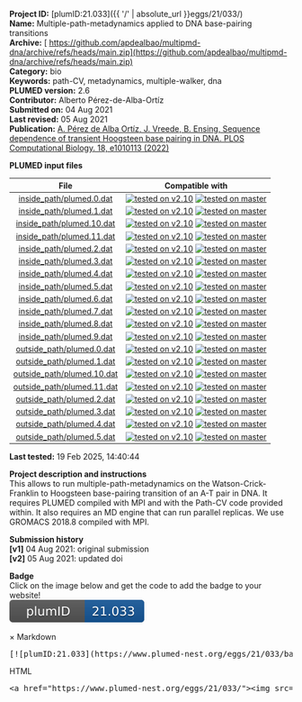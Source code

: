 **Project ID:** [plumID:21.033]({{ '/' | absolute_url }}eggs/21/033/)  
**Name:**  Multiple-path-metadynamics applied to DNA base-pairing transitions  
**Archive:** [ https://github.com/apdealbao/multipmd-dna/archive/refs/heads/main.zip](https://github.com/apdealbao/multipmd-dna/archive/refs/heads/main.zip)  
**Category:**  bio  
**Keywords:**  path-CV, metadynamics, multiple-walker, dna  
**PLUMED version:**  2.6  
**Contributor:**  Alberto Pérez-de-Alba-Ortíz  
**Submitted on:** 04 Aug 2021  
**Last revised:** 05 Aug 2021  
**Publication:** [A. Pérez de Alba Ortíz, J. Vreede, B. Ensing, Sequence dependence of transient Hoogsteen base pairing in DNA. PLOS Computational Biology. 18, e1010113 (2022)](http://dx.doi.org/10.1371/journal.pcbi.1010113)  
  
**PLUMED input files**  
  
| File     | Compatible with |  
|:--------:|:--------:|  
| [inside_path/plumed.0.dat](./data/inside_path/plumed.0.dat.md) |  [![tested on v2.10](https://img.shields.io/badge/v2.10-failed-red.svg)](data/inside_path/plumed.0.dat.plumed.stderr) [![tested on master](https://img.shields.io/badge/master-failed-red.svg)](data/inside_path/plumed.0.dat.plumed_master.stderr) |  
| [inside_path/plumed.1.dat](./data/inside_path/plumed.1.dat.md) |  [![tested on v2.10](https://img.shields.io/badge/v2.10-failed-red.svg)](data/inside_path/plumed.1.dat.plumed.stderr) [![tested on master](https://img.shields.io/badge/master-failed-red.svg)](data/inside_path/plumed.1.dat.plumed_master.stderr) |  
| [inside_path/plumed.10.dat](./data/inside_path/plumed.10.dat.md) |  [![tested on v2.10](https://img.shields.io/badge/v2.10-failed-red.svg)](data/inside_path/plumed.10.dat.plumed.stderr) [![tested on master](https://img.shields.io/badge/master-failed-red.svg)](data/inside_path/plumed.10.dat.plumed_master.stderr) |  
| [inside_path/plumed.11.dat](./data/inside_path/plumed.11.dat.md) |  [![tested on v2.10](https://img.shields.io/badge/v2.10-failed-red.svg)](data/inside_path/plumed.11.dat.plumed.stderr) [![tested on master](https://img.shields.io/badge/master-failed-red.svg)](data/inside_path/plumed.11.dat.plumed_master.stderr) |  
| [inside_path/plumed.2.dat](./data/inside_path/plumed.2.dat.md) |  [![tested on v2.10](https://img.shields.io/badge/v2.10-failed-red.svg)](data/inside_path/plumed.2.dat.plumed.stderr) [![tested on master](https://img.shields.io/badge/master-failed-red.svg)](data/inside_path/plumed.2.dat.plumed_master.stderr) |  
| [inside_path/plumed.3.dat](./data/inside_path/plumed.3.dat.md) |  [![tested on v2.10](https://img.shields.io/badge/v2.10-failed-red.svg)](data/inside_path/plumed.3.dat.plumed.stderr) [![tested on master](https://img.shields.io/badge/master-failed-red.svg)](data/inside_path/plumed.3.dat.plumed_master.stderr) |  
| [inside_path/plumed.4.dat](./data/inside_path/plumed.4.dat.md) |  [![tested on v2.10](https://img.shields.io/badge/v2.10-failed-red.svg)](data/inside_path/plumed.4.dat.plumed.stderr) [![tested on master](https://img.shields.io/badge/master-failed-red.svg)](data/inside_path/plumed.4.dat.plumed_master.stderr) |  
| [inside_path/plumed.5.dat](./data/inside_path/plumed.5.dat.md) |  [![tested on v2.10](https://img.shields.io/badge/v2.10-failed-red.svg)](data/inside_path/plumed.5.dat.plumed.stderr) [![tested on master](https://img.shields.io/badge/master-failed-red.svg)](data/inside_path/plumed.5.dat.plumed_master.stderr) |  
| [inside_path/plumed.6.dat](./data/inside_path/plumed.6.dat.md) |  [![tested on v2.10](https://img.shields.io/badge/v2.10-failed-red.svg)](data/inside_path/plumed.6.dat.plumed.stderr) [![tested on master](https://img.shields.io/badge/master-failed-red.svg)](data/inside_path/plumed.6.dat.plumed_master.stderr) |  
| [inside_path/plumed.7.dat](./data/inside_path/plumed.7.dat.md) |  [![tested on v2.10](https://img.shields.io/badge/v2.10-failed-red.svg)](data/inside_path/plumed.7.dat.plumed.stderr) [![tested on master](https://img.shields.io/badge/master-failed-red.svg)](data/inside_path/plumed.7.dat.plumed_master.stderr) |  
| [inside_path/plumed.8.dat](./data/inside_path/plumed.8.dat.md) |  [![tested on v2.10](https://img.shields.io/badge/v2.10-failed-red.svg)](data/inside_path/plumed.8.dat.plumed.stderr) [![tested on master](https://img.shields.io/badge/master-failed-red.svg)](data/inside_path/plumed.8.dat.plumed_master.stderr) |  
| [inside_path/plumed.9.dat](./data/inside_path/plumed.9.dat.md) |  [![tested on v2.10](https://img.shields.io/badge/v2.10-failed-red.svg)](data/inside_path/plumed.9.dat.plumed.stderr) [![tested on master](https://img.shields.io/badge/master-failed-red.svg)](data/inside_path/plumed.9.dat.plumed_master.stderr) |  
| [outside_path/plumed.0.dat](./data/outside_path/plumed.0.dat.md) |  [![tested on v2.10](https://img.shields.io/badge/v2.10-failed-red.svg)](data/outside_path/plumed.0.dat.plumed.stderr) [![tested on master](https://img.shields.io/badge/master-failed-red.svg)](data/outside_path/plumed.0.dat.plumed_master.stderr) |  
| [outside_path/plumed.1.dat](./data/outside_path/plumed.1.dat.md) |  [![tested on v2.10](https://img.shields.io/badge/v2.10-failed-red.svg)](data/outside_path/plumed.1.dat.plumed.stderr) [![tested on master](https://img.shields.io/badge/master-failed-red.svg)](data/outside_path/plumed.1.dat.plumed_master.stderr) |  
| [outside_path/plumed.10.dat](./data/outside_path/plumed.10.dat.md) |  [![tested on v2.10](https://img.shields.io/badge/v2.10-failed-red.svg)](data/outside_path/plumed.10.dat.plumed.stderr) [![tested on master](https://img.shields.io/badge/master-failed-red.svg)](data/outside_path/plumed.10.dat.plumed_master.stderr) |  
| [outside_path/plumed.11.dat](./data/outside_path/plumed.11.dat.md) |  [![tested on v2.10](https://img.shields.io/badge/v2.10-failed-red.svg)](data/outside_path/plumed.11.dat.plumed.stderr) [![tested on master](https://img.shields.io/badge/master-failed-red.svg)](data/outside_path/plumed.11.dat.plumed_master.stderr) |  
| [outside_path/plumed.2.dat](./data/outside_path/plumed.2.dat.md) |  [![tested on v2.10](https://img.shields.io/badge/v2.10-failed-red.svg)](data/outside_path/plumed.2.dat.plumed.stderr) [![tested on master](https://img.shields.io/badge/master-failed-red.svg)](data/outside_path/plumed.2.dat.plumed_master.stderr) |  
| [outside_path/plumed.3.dat](./data/outside_path/plumed.3.dat.md) |  [![tested on v2.10](https://img.shields.io/badge/v2.10-failed-red.svg)](data/outside_path/plumed.3.dat.plumed.stderr) [![tested on master](https://img.shields.io/badge/master-failed-red.svg)](data/outside_path/plumed.3.dat.plumed_master.stderr) |  
| [outside_path/plumed.4.dat](./data/outside_path/plumed.4.dat.md) |  [![tested on v2.10](https://img.shields.io/badge/v2.10-failed-red.svg)](data/outside_path/plumed.4.dat.plumed.stderr) [![tested on master](https://img.shields.io/badge/master-failed-red.svg)](data/outside_path/plumed.4.dat.plumed_master.stderr) |  
| [outside_path/plumed.5.dat](./data/outside_path/plumed.5.dat.md) |  [![tested on v2.10](https://img.shields.io/badge/v2.10-failed-red.svg)](data/outside_path/plumed.5.dat.plumed.stderr) [![tested on master](https://img.shields.io/badge/master-failed-red.svg)](data/outside_path/plumed.5.dat.plumed_master.stderr) |  
  
**Last tested:**  19 Feb 2025, 14:40:44
  
**Project description and instructions**  
This allows to run multiple-path-metadynamics on the Watson-Crick-Franklin to Hoogsteen base-pairing transition of an A-T pair in DNA. It requires PLUMED compiled with MPI and with the Path-CV code provided within. It also requires an MD engine that can run parallel replicas. We use GROMACS 2018.8 compiled with MPI.

  
**Submission history**  
**[v1]** 04 Aug 2021: original submission  
**[v2]** 05 Aug 2021: updated doi  
  
**Badge**  
Click on the image below and get the code to add the badge to your website!  
<img src="./badge.svg" alt="plumeDnest:21.033" id="myBtn" class="badge">
<div id="myModal" class="modal">
  <div class="modal-content">
    <span class="close">&times;</span>
    Markdown<pre>[![plumID:21.033](https://www.plumed-nest.org/eggs/21/033/badge.svg)](https://www.plumed-nest.org/eggs/21/033/)</pre>
    HTML<pre>&lt;a href="https://www.plumed-nest.org/eggs/21/033/"&gt;&lt;img src="https://www.plumed-nest.org/eggs/21/033/badge.svg" alt="plumID:21.033"&gt;&lt;/a&gt;</pre>
  </div>
</div>
